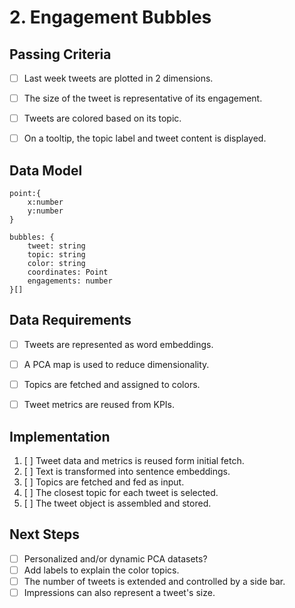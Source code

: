 # 2. Engagement Bubbles

## Passing Criteria
- [ ] Last week tweets are plotted in 2 dimensions.
- [ ] The size of the tweet is representative of its engagement.
- [ ] Tweets are colored based on its topic.
- [ ] On a tooltip, the topic label and tweet content is displayed.


## Data Model
```
point:{
    x:number
    y:number
}

bubbles: {
    tweet: string
    topic: string 
    color: string
    coordinates: Point
    engagements: number
}[]
```

## Data Requirements
- [ ] Tweets are represented as word embeddings.
- [ ] A PCA map is used to reduce dimensionality.
- [ ] Topics are fetched and assigned to colors.
- [ ] Tweet metrics are reused from KPIs.


## Implementation
1. [ ] Tweet data and metrics is reused form initial fetch.
2. [ ] Text is transformed into sentence embeddings.
3. [ ] Topics are fetched and fed as input.
4. [ ] The closest topic for each tweet is selected.
5. [ ] The tweet object is assembled and stored.


## Next Steps
* [ ] Personalized and/or dynamic PCA datasets?
* [ ] Add labels to explain the color topics.
* [ ] The number of tweets is extended and controlled by a side bar.
* [ ] Impressions can also represent a tweet's size.

